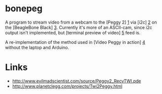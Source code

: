 bonepeg
=======

A program to stream video from a webcam to the [Peggy 2] [1] via [i2c] [2] on the [BeagleBone Black] [3].
Currently it's more of an ASCII-cam, since i2c output isn't implemented, but [terminal preview of video] [5] feed is.

A re-implementation of the method used in [Video Peggy in action] [4] without the laptop and Arduino.
   
   [1]: http://wiki.evilmadscientist.com/Peggy_2 "Peggy 2 from Evil Mad Scientist"
   [2]: http://en.wikipedia.org/wiki/I%C2%B2C
   [3]: http://beagleboard.org/Products/BeagleBone%20Black
   [4]: http://www.evilmadscientist.com/2009/video-peggy-in-action/
   [5]: http://ascii.io/a/3904

Links
=====
*  http://www.evilmadscientist.com/source/Peggy2_RecvTWI.pde
*  http://www.planetclegg.com/projects/Twi2Peggy.html
